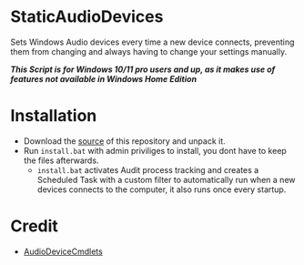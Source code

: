 # StaticAudioDevices
Sets Windows Audio devices every time a new device connects, preventing them from changing and always having to change your settings manually.

***This Script is for Windows 10/11 pro users and up, as it makes use of features not available in Windows Home Edition***

# Installation
- Download the [source](https://github.com/I5UCC/StaticAudioDevices/archive/refs/heads/main.zip) of this repository and unpack it.
- Run `install.bat` with admin priviliges to install, you dont have to keep the files afterwards.
  - `install.bat` activates Audit process tracking and creates a Scheduled Task with a custom filter to automatically run when a new devices connects to the computer, it also runs once every startup.

# Credit
- [AudioDeviceCmdlets](https://github.com/frgnca/AudioDeviceCmdlets)
